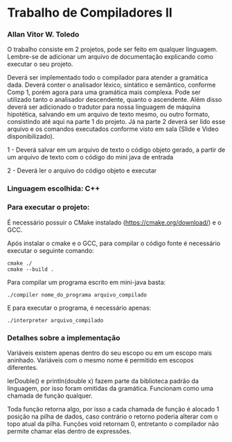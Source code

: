 # Trabalho de Compiladores II
### Allan Vitor W. Toledo
O trabalho consiste em 2 projetos, pode ser feito em qualquer linguagem. Lembre-se de adicionar um arquivo de 
documentação explicando como executar o seu projeto.

Deverá ser implementado todo o compilador para atender a gramática dada. Deverá conter o analisador léxico, sintático e 
semântico, conforme Comp 1, porém agora para uma gramática mais complexa. Pode ser utilizado tanto o analisador 
descendente, quanto o ascendente. Além disso deverá ser adicionado o tradutor para nossa linguagem de máquina 
hipotética, salvando em um arquivo de texto mesmo, ou outro formato, consistindo até aqui na parte 1 do projeto. 
Já na parte 2 deverá ser lido esse arquivo e os comandos executados conforme visto em sala (Slide e Video disponibilizado).

1 - Deverá salvar em um arquivo de texto o código objeto gerado, a 
partir de um arquivo de texto com o código do mini java de entrada

2 - Deverá ler o arquivo do código objeto e executar

### Linguagem escolhida: C++
### Para executar o projeto:
É necessário possuir o CMake instalado (https://cmake.org/download/) e o GCC.

Após instalar o cmake e o GCC, para compilar o código fonte é necessário executar o seguinte comando:
```
cmake ./
cmake --build .
```
Para compilar um programa escrito em mini-java basta:
```
./compiler nome_do_programa arquivo_compilado
```
E para executar o programa, é necessário apenas:
```
./interpreter arquivo_compilado
```

### Detalhes sobre a implementação

Variáveis existem apenas dentro do seu escopo ou em um escopo mais aninhado. Variáveis com o mesmo nome é permitido em
escopos diferentes.

lerDouble() e println(double x) fazem parte da biblioteca padrão da linguagem, por isso foram omitidas da gramática.
Funcionam como uma chamada de função qualquer.

Toda função retorna algo, por isso a cada chamada de função é alocado 1 posição na pilha de dados, caso contrário o 
retorno poderia alterar com o topo atual da pilha. 
Funções void retornam 0, entretanto o compilador não permite chamar elas dentro de expressões.
